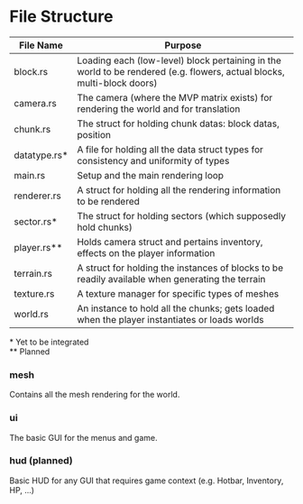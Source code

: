 # File Structure
| File Name | Purpose |
|-----------|---------|
| block.rs | Loading each (low-level) block pertaining in the world to be rendered (e.g. flowers, actual blocks, multi-block doors) |
| camera.rs | The camera (where the MVP matrix exists) for rendering the world and for translation |
| chunk.rs | The struct for holding chunk datas: block datas, position |
| datatype.rs* | A file for holding all the data struct types for consistency and uniformity of types |
| main.rs | Setup and the main rendering loop |
| renderer.rs | A struct for holding all the rendering information to be rendered |
| sector.rs* | The struct for holding sectors (which supposedly hold chunks) |
| player.rs**  | Holds camera struct and pertains inventory, effects on the player information  |
| terrain.rs | A struct for holding the instances of blocks to be readily available when generating the terrain |
| texture.rs | A texture manager for specific types of meshes |
| world.rs | An instance to hold all the chunks; gets loaded when the player instantiates or loads worlds |

\* Yet to be integrated  
\** Planned  

### mesh
Contains all the mesh rendering for the world.

### ui
The basic GUI for the menus and game.

### hud (planned)
Basic HUD for any GUI that requires game context 
(e.g. Hotbar, Inventory, HP, ...)
